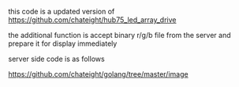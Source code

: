 this code is a updated version of https://github.com/chateight/hub75_led_array_drive

the additional function is accept binary r/g/b file from the server and prepare it for display immediately

server side code is as follows

https://github.com/chateight/golang/tree/master/image

